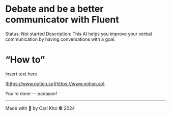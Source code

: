 # Debate and be a better communicator with Fluent

Status: Not started
Description: This AI helps you improve your verbal communication by having conversations with a goal.

# “How to”

Insert text here

[https://www.notion.so](https://www.notion.so)

You’re done — padayon!

---

Made with 💖 by Carl Kho **©** 2024